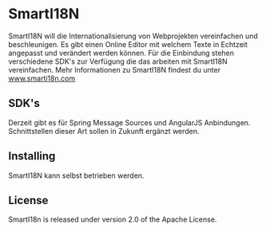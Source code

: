 # SmartI18N

SmartI18N will die Internationalisierung von Webprojekten vereinfachen und beschleunigen. Es gibt einen Online Editor mit welchem Texte in Echtzeit angepasst und verändert werden können. Für die Einbindung stehen verschiedene SDK's zur Verfügung die das arbeiten mit SmartI18N vereinfachen. Mehr Informationen zu SmartI18N findest du unter www.smarti18n.com 

## SDK's

Derzeit gibt es für Spring Message Sources und AngularJS Anbindungen. Schnittstellen dieser Art sollen in Zukunft ergänzt werden.

## Installing

SmartI18N kann selbst betrieben werden.

## License

SmartI18n is released under version 2.0 of the Apache License.
